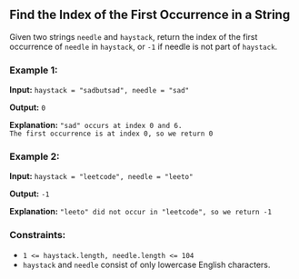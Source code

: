 <h2>Find the Index of the First Occurrence in a String</h2>


<p>Given two strings <code>needle</code> and <code>haystack</code>, return the index of the first occurrence of
<code>needle</code> in <code>haystack</code>, or <code>-1</code> if needle is not part of <code>haystack</code>.</p>


<h3>Example 1:</h3>
<p><b>Input:</b> <code>haystack = "sadbutsad", needle = "sad"</code></p>
<p><b>Output:</b> <code>0</code></p>
<p><b>Explanation:</b> <code>"sad" occurs at index 0 and 6.
The first occurrence is at index 0, so we return 0</code></p>

<h3>Example 2:</h3>
<p><b>Input:</b> <code>haystack = "leetcode", needle = "leeto"</code></p>
<p><b>Output:</b> <code>-1</code></p>
<p><b>Explanation:</b> <code>"leeto" did not occur in "leetcode", so we return -1</code></p>


<h3>Constraints:</h3>
<ul>
    <li><code>1 <= haystack.length, needle.length <= 104</code></li>
    <li><code>haystack</code> and <code>needle</code> consist of only lowercase English characters.</li>
</ul>